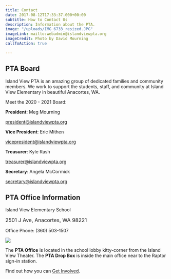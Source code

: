 ```yaml
---
title: Contact
date: 2017-08-12T17:33:37.000+00:00
subtitle: How to Contact Us
description: Information about the PTA.
image: "/uploads/IMG_6733_resized.JPG"
imageLink: mailto:webadmin@islandviewpta.org
imageCredit: Photo by David Mourning
callToAction: true

---
```

## PTA Board

Island View PTA is an amazing group of dedicated families and community members. We work to support the students, staff, and community at Island View Elementary in beautiful Anacortes, WA.

Meet the 2020 - 2021 Board:

**President**: Meg Mourning

[president@islandviewpta.org](mailto:president@islandviewpta.org)

**Vice President**: Eric Mithen

[vicepresident@islandviewpta.org](mailto:vicepresident@islandviewpta.org)

**Treasurer**: Kyle Rash

[treasurer@islandviewpta.org](mailto:treasurer@islandviewpta.org)

**Secretary**: Angela McCormick

[secretary@islandviewpta.org](mailto:secretary@islandviewpta.org)

## PTA Office Information

Island View Elementary School

<span style="font-size: 1rem;">2501 J Ave, Anacortes, WA 98221</span>

Office Phone: (360) 503-1507

<img src="/uploads/20170828_160219.jpg" class=" forestry--none" style="float: none;">

The **PTA Office** is located in the school lobby kitty-corner from the Island View Theater. The **PTA Drop Box** is inside the main office near to the Raptor sign-in station.

Find out how you can [Get Involved](/get-involved/).